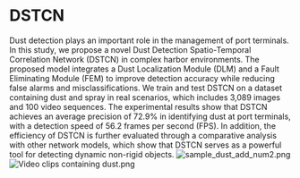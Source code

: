 # DSTCN

Dust detection plays an important role in the management of port terminals. In this study, we propose a novel Dust Detection Spatio-Temporal Correlation Network (DSTCN) in complex harbor environments. The proposed
model integrates a Dust Localization Module (DLM) and a Fault Eliminating Module (FEM) to improve detection accuracy while reducing false alarms and misclassifications. We train and test DSTCN on a dataset containing
dust and spray in real scenarios, which includes 3,089 images and 100 video
sequences. The experimental results show that DSTCN achieves an average
precision of 72.9% in identifying dust at port terminals, with a detection
speed of 56.2 frames per second (FPS). In addition, the efficiency of DSTCN
is further evaluated through a comparative analysis with other network models, which show that DSTCN serves as a powerful tool for detecting dynamic
non-rigid objects.
![sample_dust_add_num2.png](image%2Fsample_dust_add_num2.png)
![Video clips containing dust.png](image%2FVideo%20clips%20containing%20dust.png)
